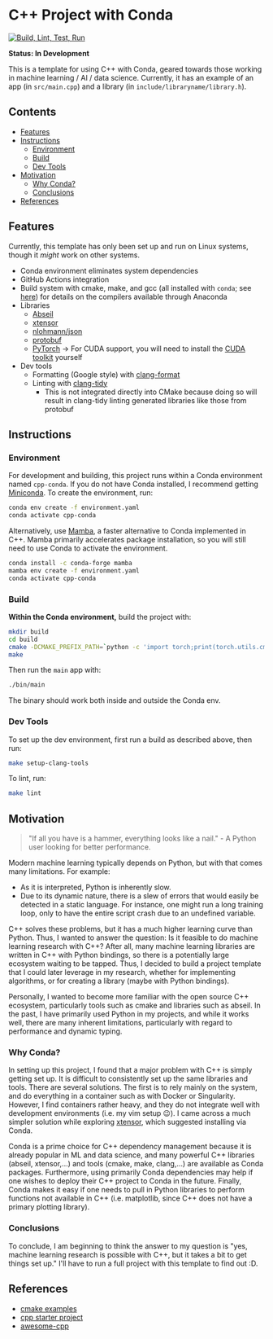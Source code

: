 # C++ Project with Conda

[![Build, Lint, Test, Run](https://github.com/btjanaka/cpp-conda/workflows/Build,%20Lint,%20Test,%20Run/badge.svg)](https://github.com/btjanaka/cpp-conda/actions?query=workflow%3A"Build%2C+Lint%2C+Test%2C+Run")

**Status: In Development**

This is a template for using C++ with Conda, geared towards those working in
machine learning / AI / data science. Currently, it has an example of an app (in
`src/main.cpp`) and a library (in `include/libraryname/library.h`).

## Contents

<!-- vim-markdown-toc GFM -->

* [Features](#features)
* [Instructions](#instructions)
  * [Environment](#environment)
  * [Build](#build)
  * [Dev Tools](#dev-tools)
* [Motivation](#motivation)
  * [Why Conda?](#why-conda)
  * [Conclusions](#conclusions)
* [References](#references)

<!-- vim-markdown-toc -->

## Features

Currently, this template has only been set up and run on Linux systems, though
it _might_ work on other systems.

- Conda environment eliminates system dependencies
- GitHub Actions integration
- Build system with cmake, make, and gcc (all installed with `conda`; see
  [here](https://docs.conda.io/projects/conda-build/en/latest/resources/compiler-tools.html))
  for details on the compilers available through Anaconda
- Libraries
  - [Abseil](https://abseil.io)
  - [xtensor](https://xtensor.readthedocs.io/en/latest/)
  - [nlohmann/json](https://github.com/nlohmann/json#serialization--deserialization)
  - [protobuf](https://github.com/protocolbuffers/protobuf)
  - [PyTorch](https://pytorch.org) -> For CUDA support, you will need to install
    the [CUDA toolkit](https://developer.nvidia.com/cuda-toolkit) yourself
- Dev tools
  - Formatting (Google style) with
    [clang-format](https://clang.llvm.org/docs/ClangFormat.html)
  - Linting with [clang-tidy](http://clang.llvm.org/extra/clang-tidy/)
    - This is not integrated directly into CMake because doing so will result in
      clang-tidy linting generated libraries like those from protobuf

## Instructions

### Environment

For development and building, this project runs within a Conda environment named
`cpp-conda`. If you do not have Conda installed, I recommend getting
[Miniconda](https://docs.conda.io/en/latest/miniconda.html). To create the
environment, run:

```bash
conda env create -f environment.yaml
conda activate cpp-conda
```

Alternatively, use [Mamba](https://github.com/mamba-org/mamba), a faster
alternative to Conda implemented in C++. Mamba primarily accelerates package
installation, so you will still need to use Conda to activate the environment.

```bash
conda install -c conda-forge mamba
mamba env create -f environment.yaml
conda activate cpp-conda
```

### Build

**Within the Conda environment,** build the project with:

```bash
mkdir build
cd build
cmake -DCMAKE_PREFIX_PATH=`python -c 'import torch;print(torch.utils.cmake_prefix_path)'` ..
make
```

Then run the `main` app with:

```bash
./bin/main
```

The binary should work both inside and outside the Conda env.

### Dev Tools

To set up the dev environment, first run a build as described above, then run:

```bash
make setup-clang-tools
```

To lint, run:

```bash
make lint
```

## Motivation

> "If all you have is a hammer, everything looks like a nail." - A Python user
> looking for better performance.

Modern machine learning typically depends on Python, but with that comes many
limitations. For example:

- As it is interpreted, Python is inherently slow.
- Due to its dynamic nature, there is a slew of errors that would easily be
  detected in a static language. For instance, one might run a long training
  loop, only to have the entire script crash due to an undefined variable.

C++ solves these problems, but it has a much higher learning curve than Python.
Thus, I wanted to answer the question: Is it feasible to do machine learning
research with C++? After all, many machine learning libraries are written in C++
with Python bindings, so there is a potentially large ecosystem waiting to be
tapped. Thus, I decided to build a project template that I could later leverage
in my research, whether for implementing algorithms, or for creating a library
(maybe with Python bindings).

Personally, I wanted to become more familiar with the open source C++ ecosystem,
particularly tools such as cmake and libraries such as abseil. In the past, I
have primarily used Python in my projects, and while it works well, there are
many inherent limitations, particularly with regard to performance and dynamic
typing.

### Why Conda?

In setting up this project, I found that a major problem with C++ is simply
getting set up. It is difficult to consistently set up the same libraries and
tools. There are several solutions. The first is to rely mainly on the system,
and do everything in a container such as with Docker or Singularity. However, I
find containers rather heavy, and they do not integrate well with development
environments (i.e. my vim setup :wink:). I came across a much simpler solution
while exploring
[xtensor](https://xtensor.readthedocs.io/en/latest/installation.html), which
suggested installing via Conda.

Conda is a prime choice for C++ dependency management because it is already
popular in ML and data science, and many powerful C++ libraries (abseil,
xtensor,...) and tools (cmake, make, clang,...) are available as Conda packages.
Furthermore, using primarily Conda dependencies may help if one wishes to deploy
their C++ project to Conda in the future. Finally, Conda makes it easy if one
needs to pull in Python libraries to perform functions not available in C++
(i.e. matplotlib, since C++ does not have a primary plotting library).

### Conclusions

To conclude, I am beginning to think the answer to my question is "yes, machine
learning research is possible with C++, but it takes a bit to get things set
up." I'll have to run a full project with this template to find out :D.

## References

- [cmake examples](https://github.com/ttroy50/cmake-examples)
- [cpp starter project](https://github.com/lefticus/cpp_starter_project)
- [awesome-cpp](https://github.com/fffaraz/awesome-cpp#artificial-intelligence)
